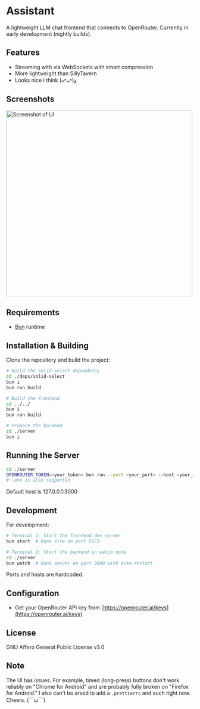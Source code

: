 # Assistant

A lightweight LLM chat frontend that connects to OpenRouter. Currently in early development (nightly builds).

## Features
- Streaming with via WebSockets with smart compression
- More lightweight than SillyTavern
- Looks nice I think (๑˃ᴗ˂)ﻭ

## Screenshots
<img alt="Screenshot of UI" src="https://github.com/user-attachments/assets/79612316-8b63-4346-9a39-98c759a3e6d2" width="500">

## Requirements
- [Bun](https://bun.sh/) runtime

## Installation & Building

Clone the repository and build the project:

```bash
# Build the solid-select dependency
cd ./deps/solid-select
bun i
bun run build

# Build the frontend
cd ../../
bun i
bun run build

# Prepare the backend
cd ./server
bun i
```

## Running the Server

```bash
cd ./server
OPENROUTER_TOKEN=<your_token> bun run --port <your_port> --host <your_ip> --expose-dist
# .env is also supported
```

Default host is 127.0.0.1:3000

## Development

For development:

```bash
# Terminal 1: Start the frontend dev server
bun start  # Runs Vite on port 5173

# Terminal 2: Start the backend in watch mode
cd ./server
bun watch  # Runs server on port 3000 with auto-restart
```

Ports and hosts are hardcoded.

## Configuration
- Get your OpenRouter API key from [https://openrouter.ai/keys](https://openrouter.ai/keys)

## License
GNU Affero General Public License v3.0

## Note
The UI has issues. For example, timed (long-press) buttons don't work reliably on "Chrome for Android" and are probably fully broken on "Firefox for Android." I also can't be arsed to add a `.prettierrc` and such right now. Cheers. (￣ω￣)
